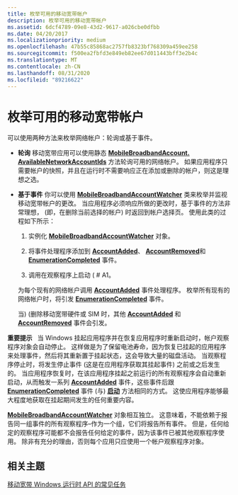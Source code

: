 ```yaml
---
title: 枚举可用的移动宽带帐户
description: 枚举可用的移动宽带帐户
ms.assetid: 6dcf4789-09e8-43d2-9617-a026cbe0dfbb
ms.date: 04/20/2017
ms.localizationpriority: medium
ms.openlocfilehash: 47b55c85868ac2757fb8323bf768309a459ee258
ms.sourcegitcommit: f500ea2fbfd3e849eb82ee67d011443bff3e2b4c
ms.translationtype: MT
ms.contentlocale: zh-CN
ms.lasthandoff: 08/31/2020
ms.locfileid: "89216622"
---
```

# <a name="enumerate-available-mobile-broadband-accounts"></a>枚举可用的移动宽带帐户


可以使用两种方法来枚举网络帐户：轮询或基于事件。

-   **轮询** 移动宽带应用可以使用静态 [**MobileBroadbandAccount. AvailableNetworkAccountIds**](/uwp/api/Windows.Networking.NetworkOperators.MobileBroadbandAccount#Windows_Networking_NetworkOperators_MobileBroadbandAccount_AvailableNetworkAccountIds) 方法轮询可用的网络帐户。 如果应用程序只需要帐户的快照，并且在运行时不需要响应正在添加或删除的帐户，则这是理想之选。

-   **基于事件** 你可以使用 [**MobileBroadbandAccountWatcher**](/uwp/api/Windows.Networking.NetworkOperators.MobileBroadbandAccountWatcher) 类来枚举并监视移动宽带帐户的更改。 当应用程序必须响应所做的更改时，基于事件的方法非常理想， (即，在删除当前选择的帐户) 时返回到帐户选择页。 使用此类的过程如下所示：

    1.  实例化 [**MobileBroadbandAccountWatcher**](/uwp/api/Windows.Networking.NetworkOperators.MobileBroadbandAccountWatcher) 对象。

    2.  将事件处理程序添加到 [**AccountAdded**](/uwp/api/Windows.Networking.NetworkOperators.MobileBroadbandAccountWatcher#Windows_Networking_NetworkOperators_MobileBroadbandAccountWatcher_AccountAdded)、 [**AccountRemoved**](/uwp/api/Windows.Networking.NetworkOperators.MobileBroadbandAccountWatcher#Windows_Networking_NetworkOperators_MobileBroadbandAccountWatcher_AccountRemoved)和 [**EnumerationCompleted**](/uwp/api/Windows.Networking.NetworkOperators.MobileBroadbandAccountWatcher#Windows_Networking_NetworkOperators_MobileBroadbandAccountWatcher_EnumerationCompleted) 事件。

    3.  调用在观察程序上启动 ( # A1。

    为每个现有的网络帐户调用 [**AccountAdded**](/uwp/api/Windows.Networking.NetworkOperators.MobileBroadbandAccountWatcher#Windows_Networking_NetworkOperators_MobileBroadbandAccountWatcher_AccountAdded) 事件处理程序。 枚举所有现有的网络帐户时，将引发 [**EnumerationCompleted**](/uwp/api/Windows.Networking.NetworkOperators.MobileBroadbandAccountWatcher#Windows_Networking_NetworkOperators_MobileBroadbandAccountWatcher_EnumerationCompleted) 事件。

    当)  (删除移动宽带硬件或 SIM 时，其他 [**AccountAdded**](/uwp/api/Windows.Networking.NetworkOperators.MobileBroadbandAccountWatcher#Windows_Networking_NetworkOperators_MobileBroadbandAccountWatcher_AccountAdded) 和 [**AccountRemoved**](/uwp/api/Windows.Networking.NetworkOperators.MobileBroadbandAccountWatcher#Windows_Networking_NetworkOperators_MobileBroadbandAccountWatcher_AccountRemoved) 事件会引发。

**重要提示**   当 Windows 挂起应用程序并在恢复应用程序时重新启动时，帐户观察程序对象会自动停止。 这样做是为了保留电池寿命，因为恢复已挂起的应用程序来处理事件，然后将其重新置于挂起状态，这会导致大量的磁盘活动。 当观察程序停止时，将发生停止事件 (这是在应用程序获取其挂起事件) 之前或之后发生的。 当应用程序恢复时，在该应用程序挂起之前运行的所有观察程序会自动重新启动，从而触发一系列 [**AccountAdded**](/uwp/api/Windows.Networking.NetworkOperators.MobileBroadbandAccountWatcher#Windows_Networking_NetworkOperators_MobileBroadbandAccountWatcher_AccountAdded) 事件，这些事件后跟 [**EnumerationCompleted**](/uwp/api/Windows.Networking.NetworkOperators.MobileBroadbandAccountWatcher#Windows_Networking_NetworkOperators_MobileBroadbandAccountWatcher_EnumerationCompleted) 事件 (与) [**启动**](/uwp/api/Windows.Networking.NetworkOperators.MobileBroadbandAccountWatcher#Windows_Networking_NetworkOperators_MobileBroadbandAccountWatcher_Start) 方法相同的方式。 这使应用程序能够最大程度地获取在挂起期间发生的任何重要内容。

[**MobileBroadbandAccountWatcher**](/uwp/api/Windows.Networking.NetworkOperators.MobileBroadbandAccountWatcher) 对象相互独立。 这意味着，不能依赖于报告同一组事件的所有观察程序–作为一个组，它们将报告所有事件。 但是，任何给定的观察程序可能都不会报告任何给定的事件，因为该事件已被其他观察程序使用。 除非有充分的理由，否则每个应用只应使用一个帐户观察程序对象。

 

## <a name="span-idrelated_topicsspanrelated-topics"></a><span id="related_topics"></span>相关主题


[移动宽带 Windows 运行时 API 的常见任务](./create-a-mobilebroadbandaccount-object.md)

 

